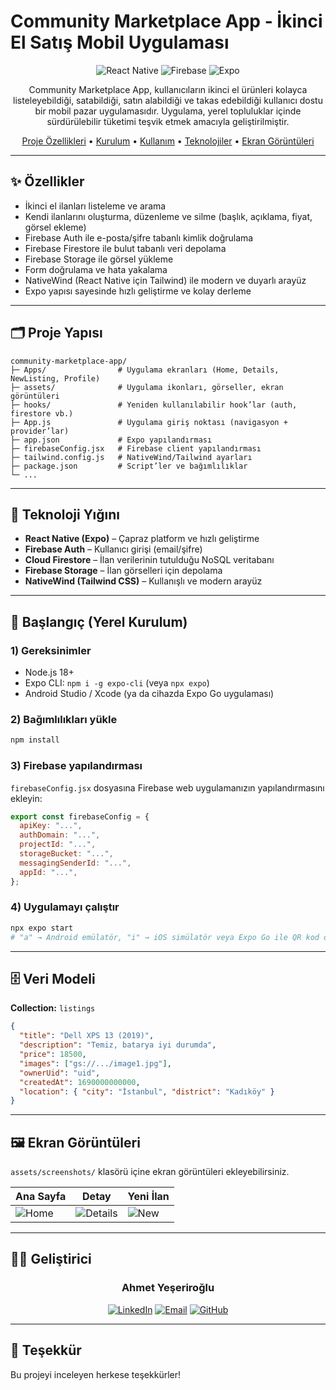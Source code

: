 # Community Marketplace App - İkinci El Satış Mobil Uygulaması

<div align="center">
  
![React Native](https://img.shields.io/badge/React_Native-20232A?style=for-the-badge&logo=react&logoColor=61DAFB)
![Firebase](https://img.shields.io/badge/Firebase-FFCA28?style=for-the-badge&logo=firebase&logoColor=white)
![Expo](https://img.shields.io/badge/Expo-000020?style=for-the-badge&logo=expo&logoColor=white)

Community Marketplace App, kullanıcıların ikinci el ürünleri kolayca listeleyebildiği, satabildiği, satın alabildiği ve takas edebildiği kullanıcı dostu bir mobil pazar uygulamasıdır. Uygulama, yerel topluluklar içinde sürdürülebilir tüketimi teşvik etmek amacıyla geliştirilmiştir.

[Proje Özellikleri](#-proje-özellikleri) • [Kurulum](#-kurulum) • [Kullanım](#-kullanım) • [Teknolojiler](#-teknolojiler) • [Ekran Görüntüleri](#-ekran-görüntüleri)

</div>

---

## ✨ Özellikler

* İkinci el ilanları listeleme ve arama
* Kendi ilanlarını oluşturma, düzenleme ve silme (başlık, açıklama, fiyat, görsel ekleme)
* Firebase Auth ile e-posta/şifre tabanlı kimlik doğrulama
* Firebase Firestore ile bulut tabanlı veri depolama
* Firebase Storage ile görsel yükleme
* Form doğrulama ve hata yakalama
* NativeWind (React Native için Tailwind) ile modern ve duyarlı arayüz
* Expo yapısı sayesinde hızlı geliştirme ve kolay derleme

---

## 🗂️ Proje Yapısı

```
community-marketplace-app/
├─ Apps/                # Uygulama ekranları (Home, Details, NewListing, Profile)
├─ assets/              # Uygulama ikonları, görseller, ekran görüntüleri
├─ hooks/               # Yeniden kullanılabilir hook’lar (auth, firestore vb.)
├─ App.js               # Uygulama giriş noktası (navigasyon + provider’lar)
├─ app.json             # Expo yapılandırması
├─ firebaseConfig.jsx   # Firebase client yapılandırması
├─ tailwind.config.js   # NativeWind/Tailwind ayarları
├─ package.json         # Script’ler ve bağımlılıklar
└─ ...
```

---

## 🧰 Teknoloji Yığını

* **React Native (Expo)** – Çapraz platform ve hızlı geliştirme
* **Firebase Auth** – Kullanıcı girişi (email/şifre)
* **Cloud Firestore** – İlan verilerinin tutulduğu NoSQL veritabanı
* **Firebase Storage** – İlan görselleri için depolama
* **NativeWind (Tailwind CSS)** – Kullanışlı ve modern arayüz

---

## 🚀 Başlangıç (Yerel Kurulum)

### 1) Gereksinimler

* Node.js 18+
* Expo CLI: `npm i -g expo-cli` (veya `npx expo`)
* Android Studio / Xcode (ya da cihazda Expo Go uygulaması)

### 2) Bağımlılıkları yükle

```bash
npm install
```

### 3) Firebase yapılandırması

`firebaseConfig.jsx` dosyasına Firebase web uygulamanızın yapılandırmasını ekleyin:

```jsx
export const firebaseConfig = {
  apiKey: "...",
  authDomain: "...",
  projectId: "...",
  storageBucket: "...",
  messagingSenderId: "...",
  appId: "...",
};
```

### 4) Uygulamayı çalıştır

```bash
npx expo start
# "a" → Android emülatör, "i" → iOS simülatör veya Expo Go ile QR kod okut
```

---

## 🗄️ Veri Modeli

**Collection:** `listings`

```json
{
  "title": "Dell XPS 13 (2019)",
  "description": "Temiz, batarya iyi durumda",
  "price": 18500,
  "images": ["gs://.../image1.jpg"],
  "ownerUid": "uid",
  "createdAt": 1690000000000,
  "location": { "city": "İstanbul", "district": "Kadıköy" }
}
```

---

## 🖼️ Ekran Görüntüleri

`assets/screenshots/` klasörü içine ekran görüntüleri ekleyebilirsiniz.

| Ana Sayfa                            | Detay                                      | Yeni İlan                                  |
| ------------------------------------ | ------------------------------------------ | ------------------------------------------ |
| ![Home](assets/screenshots/home.png) | ![Details](assets/screenshots/details.png) | ![New](assets/screenshots/new-listing.png) |

---

## 👨‍💻 Geliştirici

<div align="center">

### **Ahmet Yeşeriroğlu**

[![LinkedIn](https://img.shields.io/badge/📎_LinkedIn-0077B5?style=for-the-badge&logo=linkedin&logoColor=white)](https://linkedin.com/in/ahmetyeserir)
[![Email](https://img.shields.io/badge/📧_Email-D14836?style=for-the-badge&logo=gmail&logoColor=white)](mailto:ahmetyeserirogluu@gmail.com)
[![GitHub](https://img.shields.io/badge/💻_GitHub-181717?style=for-the-badge&logo=github&logoColor=white)](https://github.com/AhmetYeserir)

</div>

---

## 🙏 Teşekkür

Bu projeyi inceleyen herkese teşekkürler!

